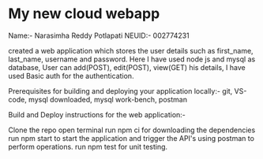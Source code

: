 # My new cloud webapp

Name:- Narasimha Reddy Potlapati
NEUID:- 002774231

created a web application which stores the user details such as first_name, last_name, username and password. Here I have used node js and mysql as database, User can add(POST), edit(POST), view(GET) his details, I have used Basic auth for the authentication.

Prerequisites for building and deploying your application locally:-
git, VS-code, mysql downloaded, mysql work-bench, postman 

Build and Deploy instructions for the web application:-

Clone the repo
open terminal run npm ci for downloading the dependencies
run npm start to start the application and trigger the API's using postman to perform operations.
run npm test for unit testing.